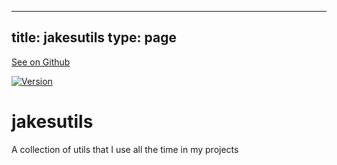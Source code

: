 
---
title: jakesutils
type: page
---

[See on Github](https://github.com/jakeroggenbuck/jakesutils/)

<a href="https://pypi.org/project/jakesutils/">![Version](https://img.shields.io/pypi/v/jakesutils)</a>

# jakesutils
A collection of utils that I use all the time in my projects
